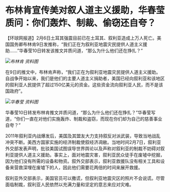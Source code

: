# 布林肯宣传美对叙人道主义援助，华春莹质问：你们轰炸、制裁、偷窃还自夸？

【环球网报道】2月6日土耳其强震目前已在土耳其、叙利亚造成上万人死亡。美国国务卿布林肯9日发推称，“我们正在为叙利亚地震灾民提供人道主义援助……”华春莹10日转发该推文并质问道，“那么为什么他们还在挣扎？”

![](https://inews.gtimg.com/newsapp_bt/0/15655358655/1000)_布林肯 资料图_

在9日的推文中，布林肯声称，“我们正在为叙利亚地震灾民提供人道主义援助。自战争开始以来，我们是他们的主要人道主义捐助者，美国已经向叙利亚和该地区的叙利亚人民提供了超过150亿美元的资金。这些资金流向叙利亚人民，而不是该国政府”。

![](https://inews.gtimg.com/newsapp_bt/0/15655358591/1000)_华春莹 资料图_

华春莹10日转发布林肯推文并质问道，“那么为什么他们还在挣扎？”华春莹写道，“你们一直在对他们实施轰炸、制裁和盗窃，而现在你们却为自己的慈善事业自夸？”

2011年叙利亚内战爆发后，美国及其盟友大力支持叙反对派武装，导致当地战乱冲突不断。美西方国家实施的经济制裁使叙经济凋敝。当地时间2月7日，叙利亚外交部发表声明，批驳美国试图误导世界舆论以及声称对叙利亚的制裁不妨碍对叙利亚提供人道主义援助。事实上，面对地震灾害，叙利亚民众徒手在废墟中挖掘，因为他们没有所需的设备和物资。叙外交部表示，叙利亚救援队没有相关工具和设备来营救深埋在废墟下的人，因此他们需要花两倍的时间来展开救援。

叙利亚外交部表示，美国官员可以撒谎，但叙利亚地震灾区的照片不会说谎。尽管面临制裁，叙利亚人民依然以充满力量和坚定的意志来应对灾难。


